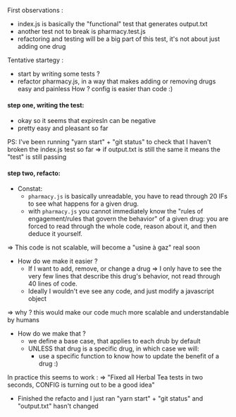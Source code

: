 
<!-- Hello ! this is the equivalent of me live coding this technical test. It will also
help me remember the different steps of this test when telling you about it during the
interview on Monday. And no, I don't usually do this when coding ;) -->

First observations :
  - index.js is basically the "functional" test that generates output.txt
  - another test not to break is pharmacy.test.js
  - refactoring and testing will be a big part of this test, it's not about just adding one drug

Tentative startegy :
  - start by writing some tests ?
  - refactor pharmacy.js, in a way that makes adding or removing drugs easy and painless
    How ? config is easier than code :)


#### step one, writing the test:
  - okay so it seems that expiresIn can be negative
  - pretty easy and pleasant so far

  PS: I've been running "yarn start" + "git status" to check that I haven't broken the index.js test so far => if output.txt is still the same it means the "test" is still passing

#### step two, refacto:
  - Constat:
    - `pharmacy.js` is basically unreadable, you have to read through 20 IFs to see what happens for a given drug.
    - with `pharmacy.js` you cannot immediately know the "rules of engagement/rules that govern the behavior" of a given drug: you are forced to read through the whole code, reason about it, and then deduce it yourself.

  => This code is not scalable, will become a "usine à gaz" real soon


  - How do we make it easier ?
    - If I want to add, remove, or change a drug => I only have to see the very few lines that describe this drug's behavior, not read through 40 lines of code.
    - Ideally I wouldn't eve see any code, and just modify a javascript object

  => why ? this would make our code much more scalable and understandable by humans

  - How do we make that ?
    - we define a base case, that applies to each drub by default
    - UNLESS that drug is a specific drug, in which case we will:
      - use a specific function to know how to update the benefit of a drug :)


In practice this seems to work : 
  => "Fixed all Herbal Tea tests in two seconds, CONFIG is turning out to be a good idea"

- Finished the refacto and I just ran "yarn start" + "git status" and "output.txt" hasn't changed